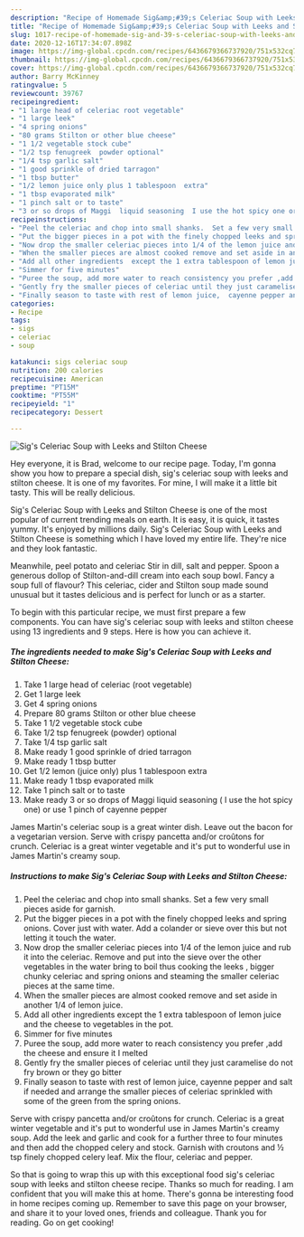 ```yaml
---
description: "Recipe of Homemade Sig&amp;#39;s Celeriac Soup with Leeks and Stilton Cheese"
title: "Recipe of Homemade Sig&amp;#39;s Celeriac Soup with Leeks and Stilton Cheese"
slug: 1017-recipe-of-homemade-sig-and-39-s-celeriac-soup-with-leeks-and-stilton-cheese
date: 2020-12-16T17:34:07.898Z
image: https://img-global.cpcdn.com/recipes/6436679366737920/751x532cq70/sigs-celeriac-soup-with-leeks-and-stilton-cheese-recipe-main-photo.jpg
thumbnail: https://img-global.cpcdn.com/recipes/6436679366737920/751x532cq70/sigs-celeriac-soup-with-leeks-and-stilton-cheese-recipe-main-photo.jpg
cover: https://img-global.cpcdn.com/recipes/6436679366737920/751x532cq70/sigs-celeriac-soup-with-leeks-and-stilton-cheese-recipe-main-photo.jpg
author: Barry McKinney
ratingvalue: 5
reviewcount: 39767
recipeingredient:
- "1 large head of celeriac root vegetable"
- "1 large leek"
- "4 spring onions"
- "80 grams Stilton or other blue cheese"
- "1 1/2 vegetable stock cube"
- "1/2 tsp fenugreek  powder optional"
- "1/4 tsp garlic salt"
- "1 good sprinkle of dried tarragon"
- "1 tbsp butter"
- "1/2 lemon juice only plus 1 tablespoon  extra"
- "1 tbsp evaporated milk"
- "1 pinch salt or to taste"
- "3 or so drops of Maggi  liquid seasoning  I use the hot spicy one or use 1 pinch of cayenne pepper"
recipeinstructions:
- "Peel the celeriac and chop into small shanks.  Set a few very small pieces aside for garnish."
- "Put the bigger pieces in a pot with the finely chopped leeks and spring onions.  Cover just with water. Add a colander or sieve over this but not letting it touch the water."
- "Now drop the smaller celeriac pieces into 1/4 of the lemon juice and rub it into the celeriac. Remove and put into the sieve over the other vegetables in the water bring to boil thus cooking the leeks , bigger chunky celeriac and spring onions and steaming the smaller celeriac pieces at the same time."
- "When the smaller pieces are almost cooked remove and set aside in another 1/4 of lemon juice."
- "Add all other ingredients  except the 1 extra tablespoon of lemon juice and the cheese to vegetables in the pot."
- "Simmer for five minutes"
- "Puree the soup, add more water to reach consistency you prefer ,add the cheese and ensure it I melted"
- "Gently fry the smaller pieces of celeriac until they just caramelise do not fry brown or they go bitter"
- "Finally season to taste with rest of lemon juice,  cayenne pepper and salt if needed and arrange the smaller pieces of celeriac sprinkled with some of the green from the spring onions."
categories:
- Recipe
tags:
- sigs
- celeriac
- soup

katakunci: sigs celeriac soup 
nutrition: 200 calories
recipecuisine: American
preptime: "PT15M"
cooktime: "PT55M"
recipeyield: "1"
recipecategory: Dessert

---
```



![Sig&#39;s Celeriac Soup with Leeks and Stilton Cheese](https://img-global.cpcdn.com/recipes/6436679366737920/751x532cq70/sigs-celeriac-soup-with-leeks-and-stilton-cheese-recipe-main-photo.jpg)

Hey everyone, it is Brad, welcome to our recipe page. Today, I'm gonna show you how to prepare a special dish, sig&#39;s celeriac soup with leeks and stilton cheese. It is one of my favorites. For mine, I will make it a little bit tasty. This will be really delicious.

Sig&#39;s Celeriac Soup with Leeks and Stilton Cheese is one of the most popular of current trending meals on earth. It is easy, it is quick, it tastes yummy. It's enjoyed by millions daily. Sig&#39;s Celeriac Soup with Leeks and Stilton Cheese is something which I have loved my entire life. They're nice and they look fantastic.

Meanwhile, peel potato and celeriac Stir in dill, salt and pepper. Spoon a generous dollop of Stilton-and-dill cream into each soup bowl. Fancy a soup full of flavour? This celeriac, cider and Stilton soup made sound unusual but it tastes delicious and is perfect for lunch or as a starter.


To begin with this particular recipe, we must first prepare a few components. You can have sig&#39;s celeriac soup with leeks and stilton cheese using 13 ingredients and 9 steps. Here is how you can achieve it.

<!--inarticleads1-->

##### The ingredients needed to make Sig&#39;s Celeriac Soup with Leeks and Stilton Cheese:

1. Take 1 large head of celeriac (root vegetable)
1. Get 1 large leek
1. Get 4 spring onions
1. Prepare 80 grams Stilton or other blue cheese
1. Take 1 1/2 vegetable stock cube
1. Take 1/2 tsp fenugreek  (powder) optional
1. Take 1/4 tsp garlic salt
1. Make ready 1 good sprinkle of dried tarragon
1. Make ready 1 tbsp butter
1. Get 1/2 lemon (juice only) plus 1 tablespoon  extra
1. Make ready 1 tbsp evaporated milk
1. Take 1 pinch salt or to taste
1. Make ready 3 or so drops of Maggi  liquid seasoning ( I use the hot spicy one) or use 1 pinch of cayenne pepper


James Martin&#39;s celeriac soup is a great winter dish. Leave out the bacon for a vegetarian version. Serve with crispy pancetta and/or croûtons for crunch. Celeriac is a great winter vegetable and it&#39;s put to wonderful use in James Martin&#39;s creamy soup. 

<!--inarticleads2-->

##### Instructions to make Sig&#39;s Celeriac Soup with Leeks and Stilton Cheese:

1. Peel the celeriac and chop into small shanks.  Set a few very small pieces aside for garnish.
1. Put the bigger pieces in a pot with the finely chopped leeks and spring onions.  Cover just with water. Add a colander or sieve over this but not letting it touch the water.
1. Now drop the smaller celeriac pieces into 1/4 of the lemon juice and rub it into the celeriac. Remove and put into the sieve over the other vegetables in the water bring to boil thus cooking the leeks , bigger chunky celeriac and spring onions and steaming the smaller celeriac pieces at the same time.
1. When the smaller pieces are almost cooked remove and set aside in another 1/4 of lemon juice.
1. Add all other ingredients  except the 1 extra tablespoon of lemon juice and the cheese to vegetables in the pot.
1. Simmer for five minutes
1. Puree the soup, add more water to reach consistency you prefer ,add the cheese and ensure it I melted
1. Gently fry the smaller pieces of celeriac until they just caramelise do not fry brown or they go bitter
1. Finally season to taste with rest of lemon juice,  cayenne pepper and salt if needed and arrange the smaller pieces of celeriac sprinkled with some of the green from the spring onions.


Serve with crispy pancetta and/or croûtons for crunch. Celeriac is a great winter vegetable and it&#39;s put to wonderful use in James Martin&#39;s creamy soup. Add the leek and garlic and cook for a further three to four minutes and then add the chopped celery and stock. Garnish with croutons and ½ tsp finely chopped celery leaf. Mix the flour, celeriac and pepper. 

So that is going to wrap this up with this exceptional food sig&#39;s celeriac soup with leeks and stilton cheese recipe. Thanks so much for reading. I am confident that you will make this at home. There's gonna be interesting food in home recipes coming up. Remember to save this page on your browser, and share it to your loved ones, friends and colleague. Thank you for reading. Go on get cooking!
